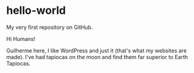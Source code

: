 # hello-world
My very first repository on GitHub.

Hi Humans!

Guilherme here, I like WordPress and just it (that's what my websites are made).
I've had tapiocas on the moon and find them far superior to Earth Tapiocas.
